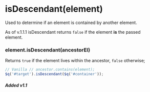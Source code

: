 # isDescendant(element)
Used to determine if an element is contained by another element.

As of v.1.1.1 isDescendant returns `false` if the element **is** the passed element.

### element.isDescendant(ancestorEl)
Returns `true` if the element lives within the ancestor, `false` otherwise;

```javascript
// Vanilla // ancestor.contains(element);
$q('#target').isDescendant($q('#container'));
```

##### Added v1.1
